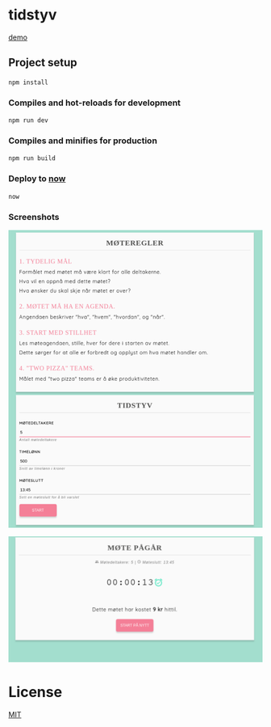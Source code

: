 # tidstyv

[demo](https://tidstyv.now.sh)

## Project setup
```
npm install
```

### Compiles and hot-reloads for development
```
npm run dev
```

### Compiles and minifies for production
```
npm run build
```

### Deploy to [now](https://zeit.co/now)
```
now
```

### Screenshots

![](/static/tidstyv1.png)

![](/static/tidstyv2.png)


# License

[MIT](LICENSE)
